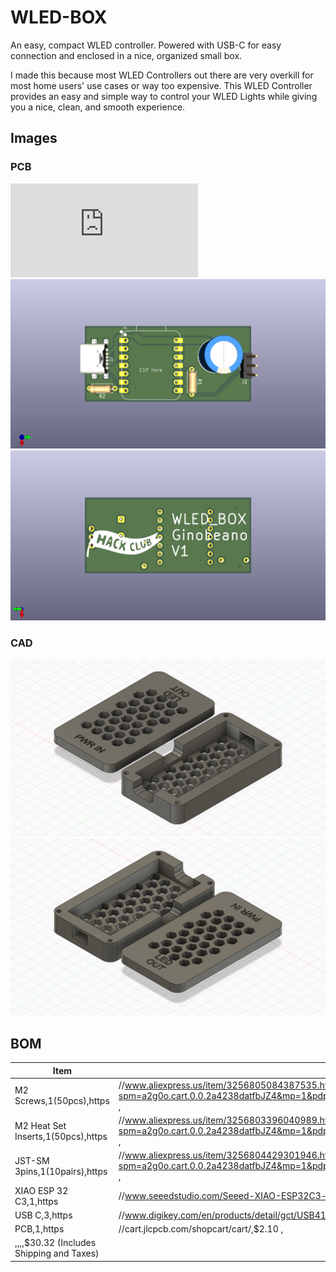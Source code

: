 # WLED-BOX
An easy, compact WLED controller. Powered with USB-C for easy connection and enclosed in a nice, organized small box.

I made this because most WLED Controllers out there are very overkill for most home users' use cases or way too expensive. 
This WLED Controller provides an easy and simple way to control your WLED Lights while giving you a nice, clean, and smooth experience.
## Images

### PCB
![](https://github.com/Choccy-vr/WLED-BOX/blob/main/Images/WLED_BOX_Sch.pdf)
![](https://github.com/Choccy-vr/WLED-BOX/blob/main/Images/WLED_Box.png)
![](https://github.com/Choccy-vr/WLED-BOX/blob/main/Images/WLED_Box_Bottom.png)

### CAD
![](https://github.com/Choccy-vr/WLED-BOX/blob/main/Images/WLED%20Box.png)
![](https://github.com/Choccy-vr/WLED-BOX/blob/main/Images/WLED%20Box%202.png)

## BOM

|Item                                   |,Quanity                                                                                                                                                                                                                                                                                                                                                                                                                                              |,Source|,Price|,Total|FIELD6|
|---------------------------------------|------------------------------------------------------------------------------------------------------------------------------------------------------------------------------------------------------------------------------------------------------------------------------------------------------------------------------------------------------------------------------------------------------------------------------------------------------|-------|------|------|------|
|M2 Screws,1(50pcs),https               |//www.aliexpress.us/item/3256805084387535.html?spm=a2g0o.cart.0.0.2a4238datfbJZ4&mp=1&pdp_npi=5%40dis%21USD%21USD%201.12%21USD%201.12%21%21USD%200.31%21%21%21%40210337bc17504290038523905ef430%2112000032432141682%21ct%21US%213108417632%21%211%210&_gl=1*1enbcc0*_gcl_au*NDM2NDExMDYwLjE3NDk1NzAxOTM.*_ga*MTI2OTU4ODg1MTA3NjI0MC4xNzUwMzc4MzE5NjA1*_ga_VED1YSGNC7*czE3NTA0Mjc4MTckbzIkZzEkdDE3NTA0MjkwMDUkajckbDAkaDA.&gatewayAdapt=glo2usa,$1.12 ,|       |      |      |      |
|M2 Heat Set Inserts,1(50pcs),https     |//www.aliexpress.us/item/3256803396040989.html?spm=a2g0o.cart.0.0.2a4238datfbJZ4&mp=1&pdp_npi=5%40dis%21USD%21USD%201.88%21USD%201.64%21%21USD%201.61%21%21%21%40210337bc17504290038523905ef430%2112000026370649721%21ct%21US%213108417632%21%211%210&_gl=1*1enbcc0*_gcl_au*NDM2NDExMDYwLjE3NDk1NzAxOTM.*_ga*MTI2OTU4ODg1MTA3NjI0MC4xNzUwMzc4MzE5NjA1*_ga_VED1YSGNC7*czE3NTA0Mjc4MTckbzIkZzEkdDE3NTA0MjkwMDUkajckbDAkaDA.&gatewayAdapt=glo2usa,$1.64 ,|       |      |      |      |
|JST-SM  3pins,1(10pairs),https         |//www.aliexpress.us/item/3256804429301946.html?spm=a2g0o.cart.0.0.2a4238datfbJZ4&mp=1&pdp_npi=5%40dis%21USD%21USD%203.18%21USD%203.18%21%21USD%200.93%21%21%21%40210337bc17504290038523905ef430%2112000029927782269%21ct%21US%213108417632%21%211%210&_gl=1*1enbcc0*_gcl_au*NDM2NDExMDYwLjE3NDk1NzAxOTM.*_ga*MTI2OTU4ODg1MTA3NjI0MC4xNzUwMzc4MzE5NjA1*_ga_VED1YSGNC7*czE3NTA0Mjc4MTckbzIkZzEkdDE3NTA0MjkwMDUkajckbDAkaDA.&gatewayAdapt=glo2usa,$3.18 ,|       |      |      |      |
|XIAO ESP 32 C3,1,https                 |//www.seeedstudio.com/Seeed-XIAO-ESP32C3-p-5431.html,$4.90 ,                                                                                                                                                                                                                                                                                                                                                                                          |       |      |      |      |
|USB C,3,https                          |//www.digikey.com/en/products/detail/gct/USB4135-GF-A/16036137,$2.01 ,                                                                                                                                                                                                                                                                                                                                                                                |       |      |      |      |
|PCB,1,https                            |//cart.jlcpcb.com/shopcart/cart/,$2.10 ,                                                                                                                                                                                                                                                                                                                                                                                                              |       |      |      |      |
|,,,,$30.32 (Includes Shipping and Taxes)|                                                                                                                                                                                                                                                                                                                                                                                                                                                      |       |      |      |      |

